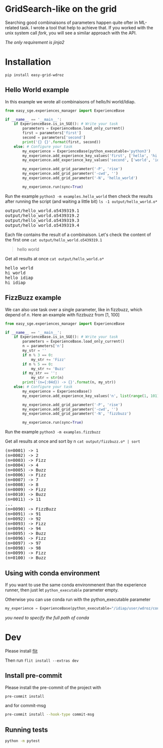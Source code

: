 # GridSearch-like on the grid

Searching good combinaisons of parameters happen quite ofter in ML-related task. I wrote a tool that help to achieve that. If you worked with the unix system call _fork_, you will see a similar approach with the API.

_The only requirement is jinja2_

# Installation

`pip install easy-grid-wdroz`

## Hello World example

In this example we wrote all combinaisons of hello/hi world/Idiap.

```python
from easy_sge.experiences_manager import ExperienceBase

if __name__ == '__main__':
    if ExperienceBase.is_in_SGE(): # Write your task
        parameters = ExperienceBase.load_only_current()
        first = parameters['first']
        second = parameters['second']
        print('{} {}'.format(first, second))
    else: # Configure your task
        my_experience = ExperienceBase(python_executable='python3')
        my_experience.add_experience_key_values('first', ['hello', 'hi'])
        my_experience.add_experience_key_values('second', ['world', 'idiap'])

        my_experience.add_grid_parameter('-P', 'rise')
        my_experience.add_grid_parameter('-cwd', '')
        my_experience.add_grid_parameter('-N', 'hello_world')

        my_experience.run(sync=True)
```

Run the example `python3 -m examples.hello_world` then check the results after running the script (and waiting a little bit)
`ls -1 output/hello_world.o*`

<pre>
output/hello_world.o5439319.1
output/hello_world.o5439319.2
output/hello_world.o5439319.3
output/hello_world.o5439319.4
</pre>

Each file contains the result of a combinaison. Let's check the content of the first one
`cat output/hello_world.o5439319.1`

> hello world

Get all results at once
`cat output/hello_world.o*`

<pre>
hello world
hi world
hello idiap
hi idiap
</pre>

## FizzBuzz example

We can also use task over a single parameter, like in fizzbuzz, which depend of _n_. Here an example with fizzbuzz from [1, 100]

```python
from easy_sge.experiences_manager import ExperienceBase

if __name__ == '__main__':
    if ExperienceBase.is_in_SGE(): # Write your task
        parameters = ExperienceBase.load_only_current()
        n = parameters['n']
        my_str = ''
        if n % 3 == 0:
            my_str += 'Fizz'
        if n % 5 == 0:
            my_str += 'Buzz'
        if my_str == '':
            my_str = str(n)
        print('(n={:04d}) -> {}'.format(n, my_str))
    else: # Configure your task
        my_experience = ExperienceBase()
        my_experience.add_experience_key_values('n', list(range(1, 101)))

        my_experience.add_grid_parameter('-P', 'rise')
        my_experience.add_grid_parameter('-cwd', '')
        my_experience.add_grid_parameter('-N', 'fizzbuzz')

        my_experience.run(sync=True)
```

Run the example `python3 -m examples.fizzbuzz`

Get all results at once and sort by n
`cat output/fizzbuzz.o* | sort`

<pre>
(n=0001) -> 1
(n=0002) -> 2
(n=0003) -> Fizz
(n=0004) -> 4
(n=0005) -> Buzz
(n=0006) -> Fizz
(n=0007) -> 7
(n=0008) -> 8
(n=0009) -> Fizz
(n=0010) -> Buzz
(n=0011) -> 11
...
(n=0090) -> FizzBuzz
(n=0091) -> 91
(n=0092) -> 92
(n=0093) -> Fizz
(n=0094) -> 94
(n=0095) -> Buzz
(n=0096) -> Fizz
(n=0097) -> 97
(n=0098) -> 98
(n=0099) -> Fizz
(n=0100) -> Buzz
</pre>

## Using with conda environment

If you want to use the same conda environmenent than the experience runner, then just let `python_executable` parameter empty.

Otherwise you can use conda run with the python_executable parameter

```python
my_experience = ExperienceBase(python_executable="/idiap/user/wdroz/conda_stuff/miniconda3/condabin/conda run -n rise-baseline python3")
```

_you need to specify the full path of conda_

# Dev

Please install [flit](https://flit.pypa.io/en/latest/index.html)

Then run `flit install --extras dev`

## Install pre-commit

Please install the pre-commit of the project with

```bash
pre-commit install
```

and for commit-msg

```bash
pre-commit install --hook-type commit-msg
```

## Running tests

```bash
python -m pytest
```
